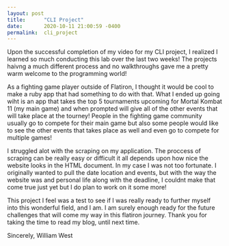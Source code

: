 ```yaml
---
layout: post
title:      "CLI Project"
date:       2020-10-11 21:00:59 -0400
permalink:  cli_project
---
```



Upon the successful completion of my video for my CLI project, I realized I learned so much conducting this lab over the last two weeks! The projects haivng a much different process and no walkthroughs gave me a pretty warm welcome to the programming world!

As a fighting game player outside of Flatiron, I thought it would be cool to make a ruby app that had something to do with that. What I ended up going wiht is an app that takes the top 5 tournaments upcoming for Mortal Kombat 11 (my main game) and when prompted will give all of the other events that will take place at the tourney! People in the fighting game community usually go to compete for their main game but also some people would like to see the other events that takes place as well and even go to compete for multiple games!

I struggled alot with the scraping on my application. The proccess of scraping can be really easy or difficult it all depends upon how nice the website looks in the HTML document. In my case I was not too fortunate. I originally wanted to pull the date location and events, but with the way the website was and personal life along with the deadline, I couldnt make that come true just yet but I do plan to work on it some more!

This project I feel was a test to see if I was really ready to further myself into this wonderful field, and I am. I am surely enough ready for the future challenges that will come my way in this flatiron journey. Thank you for taking the time to read my blog, until next time.

Sincerely,
                   William West

